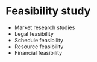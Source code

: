 # Feasibility study

- Market research studies
- Legal feasibility 
- Schedule feasibility
- Resource feasibility
- Financial feasibility

